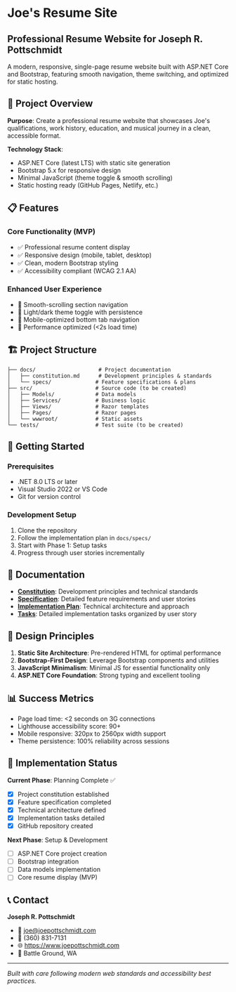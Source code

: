 # Joe's Resume Site

## Professional Resume Website for Joseph R. Pottschmidt

A modern, responsive, single-page resume website built with ASP.NET Core and Bootstrap, featuring smooth navigation, theme switching, and optimized for static hosting.

## 🎯 Project Overview

**Purpose**: Create a professional resume website that showcases Joe's qualifications, work history, education, and musical journey in a clean, accessible format.

**Technology Stack**:
- ASP.NET Core (latest LTS) with static site generation
- Bootstrap 5.x for responsive design
- Minimal JavaScript (theme toggle & smooth scrolling)
- Static hosting ready (GitHub Pages, Netlify, etc.)

## 📋 Features

### Core Functionality (MVP)
- ✅ Professional resume content display
- ✅ Responsive design (mobile, tablet, desktop)
- ✅ Clean, modern Bootstrap styling
- ✅ Accessibility compliant (WCAG 2.1 AA)

### Enhanced User Experience
- 🎯 Smooth-scrolling section navigation
- 🎯 Light/dark theme toggle with persistence
- 🎯 Mobile-optimized bottom tab navigation
- 🎯 Performance optimized (<2s load time)

## 🏗️ Project Structure

```
├── docs/                    # Project documentation
│   ├── constitution.md      # Development principles & standards
│   └── specs/              # Feature specifications & plans
├── src/                    # Source code (to be created)
│   ├── Models/             # Data models
│   ├── Services/           # Business logic
│   ├── Views/              # Razor templates
│   ├── Pages/              # Razor pages
│   └── wwwroot/            # Static assets
└── tests/                  # Test suite (to be created)
```

## 🚀 Getting Started

### Prerequisites
- .NET 8.0 LTS or later
- Visual Studio 2022 or VS Code
- Git for version control

### Development Setup
1. Clone the repository
2. Follow the implementation plan in `docs/specs/`
3. Start with Phase 1: Setup tasks
4. Progress through user stories incrementally

## 📖 Documentation

- **[Constitution](docs/constitution.md)**: Development principles and technical standards
- **[Specification](docs/specs/specification.md)**: Detailed feature requirements and user stories
- **[Implementation Plan](docs/specs/implementation-plan.md)**: Technical architecture and approach
- **[Tasks](docs/specs/tasks.md)**: Detailed implementation tasks organized by user story

## 🎨 Design Principles

1. **Static Site Architecture**: Pre-rendered HTML for optimal performance
2. **Bootstrap-First Design**: Leverage Bootstrap components and utilities
3. **JavaScript Minimalism**: Minimal JS for essential functionality only
4. **ASP.NET Core Foundation**: Strong typing and excellent tooling

## 📊 Success Metrics

- Page load time: <2 seconds on 3G connections
- Lighthouse accessibility score: 90+
- Mobile responsive: 320px to 2560px width support
- Theme persistence: 100% reliability across sessions

## 🔄 Implementation Status

**Current Phase**: Planning Complete ✅
- [x] Project constitution established
- [x] Feature specification completed
- [x] Technical architecture defined
- [x] Implementation tasks detailed
- [x] GitHub repository created

**Next Phase**: Setup & Development
- [ ] ASP.NET Core project creation
- [ ] Bootstrap integration
- [ ] Data models implementation
- [ ] Core resume display (MVP)

## 📞 Contact

**Joseph R. Pottschmidt**
- 📧 joe@joepottschmidt.com
- 📱 (360) 831-7131
- 🌐 https://www.joepottschmidt.com
- 📍 Battle Ground, WA

---

*Built with care following modern web standards and accessibility best practices.*